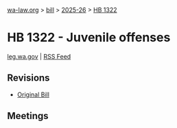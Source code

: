 [wa-law.org](/) > [bill](/bill/) > [2025-26](/bill/2025-26/) > [HB 1322](/bill/2025-26/hb/1322/)

# HB 1322 - Juvenile offenses
[leg.wa.gov](https://app.leg.wa.gov/billsummary?BillNumber=1322&Year=2025&Initiative=false) | [RSS Feed](./rss.xml)

## Revisions
* [Original Bill](1/)

## Meetings
